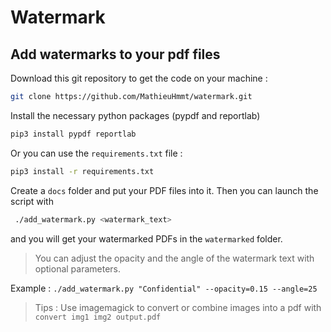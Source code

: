 # Watermark

## Add watermarks to your pdf files

Download this git repository to get the code on your machine :
```bash
git clone https://github.com/MathieuHmmt/watermark.git
```

Install the necessary python packages (pypdf and reportlab)

``` bash
pip3 install pypdf reportlab
```

Or you can use the `requirements.txt` file :

``` bash
pip3 install -r requirements.txt
```

Create a `docs` folder and put your PDF files into it.
Then you can launch the script with

``` bash
 ./add_watermark.py <watermark_text>
```

and you will get your watermarked PDFs in the `watermarked` folder.

> You can adjust the opacity and the angle of the watermark text with optional parameters.

Example :
`./add_watermark.py "Confidential" --opacity=0.15 --angle=25`

> Tips : Use imagemagick to convert or combine images into a pdf with `convert img1 img2 output.pdf`
